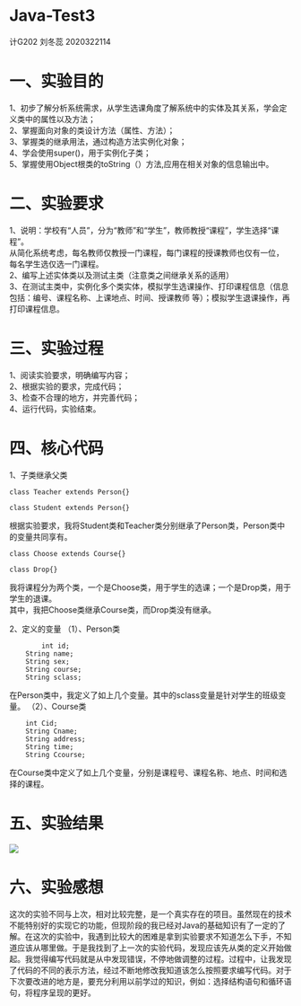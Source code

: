 # Java-Test3
计G202 刘冬蕊 2020322114

# 一、实验目的
1、初步了解分析系统需求，从学生选课角度了解系统中的实体及其关系，学会定义类中的属性以及方法；  
2、掌握面向对象的类设计方法（属性、方法）；  
3、掌握类的继承用法，通过构造方法实例化对象；  
4、学会使用super()，用于实例化子类；  
5、掌握使用Object根类的toString（）方法,应用在相关对象的信息输出中。  

# 二、实验要求
1、说明：学校有“人员”，分为“教师”和“学生”，教师教授“课程”，学生选择“课程”。  
从简化系统考虑，每名教师仅教授一门课程，每门课程的授课教师也仅有一位，  
每名学生选仅选一门课程。  
2、编写上述实体类以及测试主类（注意类之间继承关系的适用）  
3、在测试主类中，实例化多个类实体，模拟学生选课操作、打印课程信息（信息包括：编号、课程名称、上课地点、时间、授课教师 等）；模拟学生退课操作，再打印课程信息。  

# 三、实验过程
1、阅读实验要求，明确编写内容；  
2、根据实验的要求，完成代码；  
3、检查不合理的地方，并完善代码；    
4、运行代码，实验结束。

# 四、核心代码
1、子类继承父类
```
class Teacher extends Person{}

class Student extends Person{}
```
根据实验要求，我将Student类和Teacher类分别继承了Person类，Person类中的变量共同享有。
```
class Choose extends Course{}

class Drop{}
```
我将课程分为两个类，一个是Choose类，用于学生的选课；一个是Drop类，用于学生的退课。  
其中，我把Choose类继承Course类，而Drop类没有继承。
  
2、定义的变量
（1）、Person类
```
    	int id;
	String name;
	String sex;
	String course;
	String sclass;
```
在Person类中，我定义了如上几个变量。其中的sclass变量是针对学生的班级变量。
（2）、Course类
```
	int Cid;
	String Cname;
	String address;
	String time;
	String Ccourse;
```
在Course类中定义了如上几个变量，分别是课程号、课程名称、地点、时间和选择的课程。

# 五、实验结果
<img src="实验结果.png">

# 六、实验感想
这次的实验不同与上次，相对比较完整，是一个真实存在的项目。虽然现在的技术不能特别好的实现它的功能，但现阶段的我已经对Java的基础知识有了一定的了解。在这次的实验中，我遇到比较大的困难是拿到实验要求不知道怎么下手，不知道应该从哪里做。于是我找到了上一次的实验代码，发现应该先从类的定义开始做起。我觉得编写代码就是从中发现错误，不停地做调整的过程。过程中，让我发现了代码的不同的表示方法，经过不断地修改我知道该怎么按照要求编写代码。对于下次要改进的地方是，要充分利用以前学过的知识，例如：选择结构语句和循环语句，将程序呈现的更好。
